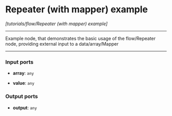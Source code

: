 # Repeater (with mapper) example

_[tutorials/flow/Repeater (with mapper) example]_

---

Example node, that demonstrates the basic usage of the flow/Repeater node, providing external input to a data/array/Mapper  

---

### Input ports

* __array__: ` any `


* __value__: ` any `

### Output ports

* __output__: ` any `


